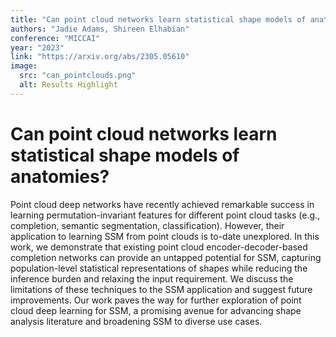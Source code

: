 ```yaml
---
title: "Can point cloud networks learn statistical shape models of anatomies?"
authors: "Jadie Adams, Shireen Elhabian"
conference: "MICCAI"
year: "2023"
link: "https://arxiv.org/abs/2305.05610"
image:
  src: "can_pointclouds.png"
  alt: Results Highlight
---
```


# Can point cloud networks learn statistical shape models of anatomies?
Point cloud deep networks have recently achieved remarkable success in learning permutation-invariant features for different point cloud tasks (e.g., completion, semantic segmentation, classification). However, their application to learning SSM from point clouds is to-date unexplored. In this work, we demonstrate that existing point cloud encoder-decoder-based completion networks can provide an untapped potential for SSM, capturing population-level statistical representations of shapes while reducing the inference burden and relaxing the input requirement. We discuss the limitations of these techniques to the SSM application and suggest future improvements. Our work paves the way for further exploration of point cloud deep learning for SSM, a promising avenue for advancing shape analysis literature and broadening SSM to diverse use cases. 